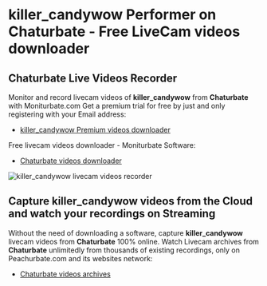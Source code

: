 # killer_candywow Performer on Chaturbate - Free LiveCam videos downloader

## Chaturbate Live Videos Recorder

Monitor and record livecam videos of **killer_candywow** from **Chaturbate** with Moniturbate.com
Get a premium trial for free by just and only registering with your Email address:
* [killer_candywow Premium videos downloader](https://moniturbate.com/request-demo-licence-key.html)

Free livecam videos downloader - Moniturbate Software:
* [Chaturbate videos downloader](https://moniturbate.com/moniturbate-download-software.html)

![killer_candywow livecam videos recorder](https://peachurnet.com/templates/moniturbate-software.png)


## Capture killer_candywow videos from the Cloud and watch your recordings on Streaming

Without the need of downloading a software, capture **killer_candywow** livecam videos from **Chaturbate** 100% online.
Watch Livecam archives from **Chaturbate** unlimitedly from thousands of existing recordings, only on Peachurbate.com and its websites network:
* [Chaturbate videos archives](https://peachurnet.com/)